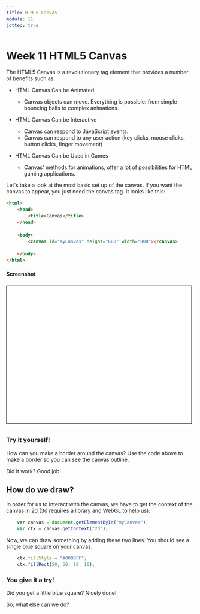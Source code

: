 ```yaml
---
title: HTML5 Canvas
module: 11
jotted: true
---
```


# Week 11 HTML5 Canvas

The HTML5 Canvas is a revolutionary tag element that provides a number of benefits such as:

* HTML Canvas Can be Animated
  * Canvas objects can move. Everything is possible: from simple bouncing balls to complex animations.

* HTML Canvas Can be Interactive
  * Canvas can respond to JavaScript events.
  * Canvas can respond to any user action (key clicks, mouse clicks, button clicks, finger movement)

* HTML Canvas Can be Used in Games
  * Canvas' methods for animations, offer a lot of possibilities for HTML gaming applications.

Let's take a look at the most basic set up of the canvas.  If you want the canvas to appear, you just need the canvas tag.  It looks like this:

```html
<html>
    <head>
        <title>Canvas</title>
    </head>
   
    <body>
        <canvas id="myCanvas" height="600" width="800"></canvas>

    </body>
</html>
```

#### Screenshot

![Example of Canvas](../imgs/canvas.png "Example of Canvas")

### Try it yourself!

How can you make a border around the canvas?  Use the code above to make a border so you can see the canvas outline.

<div id="jotted-demo-1" class="jotted-theme-stacked"></div>

<script>
    new Jotted(document.querySelector("#jotted-demo-1"), {
    files: [
        {
            type: "js",
            hide: false,
            url:"https://raw.githubusercontent.com/Montana-Media-Arts/441-WebTech-Spring2019/master/Week%2011%20Examples/handsonscript.js"
        },
        {
            type: "html",
            hide: false,
            url:"https://raw.githubusercontent.com/Montana-Media-Arts/441-WebTech-Spring2019/master/Week%2011%20Examples/HandsOnExample.html"

    }],
    showBlank: false,
    showResult: true,
    runScripts: true,
    plugins: [
        { name: 'ace', options: { "maxLines": 100, "Lines": 100 } },
        // { name: 'console', options: { autoClear: true } },
    ]
});
</script>

Did it work? Good job!

## How do we draw?

In order for us to interact with the canvas, we have to get the context of the canvas in 2d (3d requires a library and WebGL to help us).

```javascript
    var canvas = document.getElementById("myCanvas");
    var ctx = canvas.getContext("2d");   
```

Now, we can draw something by adding these two lines.  You should see a single blue square on your canvas.

```javascript
    ctx.fillStyle = "#0000FF";
    ctx.fillRect(50, 50, 10, 10);
```

### You give it a try!

<div id="jotted-demo-2" class="jotted-theme-stacked"></div>

<script>
    new Jotted(document.querySelector("#jotted-demo-2"), {
    files: [
        {
            type: "js",
            hide: false,
            url:"https://raw.githubusercontent.com/Montana-Media-Arts/441-WebTech-Spring2019/master/Week%2011%20Examples/handsonscript.js"
        },
        {
            type: "html",
            hide: false,
            url:"https://raw.githubusercontent.com/Montana-Media-Arts/441-WebTech-Spring2019/master/Week%2011%20Examples/HandsOnExample.html"

    }],
    showBlank: false,
    showResult: true,
    runScripts: true,
    plugins: [
        { name: 'ace', options: { "maxLines": 100, "Lines": 100 } },
        // { name: 'console', options: { autoClear: true } },
    ]
});
</script>

Did you get a little blue square?  Nicely done!

So, what else can we do?